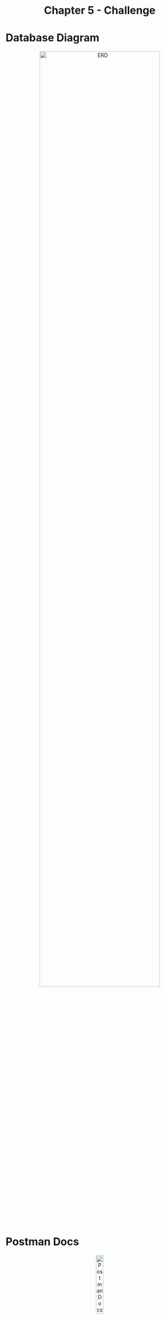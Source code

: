 <h1 align="center">
  Chapter 5 - Challenge
</h1>

# Database Diagram

<p align='center'>
<img style='width: 80%' src='#' alt='ERD' title='from -'>
</p>

# Postman Docs

<p align='center'>
<a href="#" target="_blank" title="Postman Documentation"/>
<img style='width: 20%' src='https://img.shields.io/badge/Postman-FF6C37?style=for-the-badge&logo=postman&logoColor=white' alt='Postman Docs' title='Postman Docs'>
</p>

[READ HERE](#)

# Endpoint

### API

| METHOD | End Point        | Deskripsi                        | params                   |
| ------ | ---------------- | -------------------------------- | ------------------------ |
| GET    | /api/v1/cars     | Mendapatkan Semua Data Cars      | [sort, search, capacity] |
| GET    | /api/v1/cars/:id | Mendapatkan Data Car Berdasar ID |                          |
| POST   | /api/v1/cars     | Menambahkan Data Car             |                          |
| PUT    | /api/v1/cars/:id | Me Update Data Car               |                          |
| DEL    | /api/v1/cars/:id | Menghapus Data Car               |                          |
|        |                  |                                  |                          |

# Data Diri

|                  |                          |
| ---------------- | ------------------------ |
| ID Peserta       | **FSW2402KM6024**        |
| Nama Peserta     | **Viery Nugroho**        |
|                  |                          |
| Kelas            | **FSW 1**                |
|                  |                          |
| ID Fasil         | **F-FSW24001086**        |
| Nama Fasilitator | **Imam Taufiq Hermawan** |
|                  |                          |

# Fullstack Web Development

### KM x Binar Academy Batch 6

|                                                       |
| ----------------------------------------------------- |
| **Catatan**                                           |
| Submission Chapter 5 - CRUD Binar Car Rental Database |
